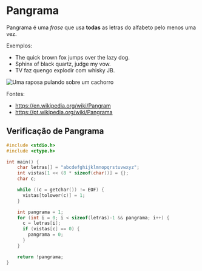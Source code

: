 # Pangrama

Pangrama é uma *frase* que usa **todas** as letras do alfabeto pelo menos uma vez.

Exemplos:
- The quick brown fox jumps over the lazy dog.
- Sphinx of black quartz, judge my vow.
- TV faz quengo explodir com whisky JB.

![Uma raposa pulando sobre um cachorro](https://upload.wikimedia.org/wikipedia/commons/8/80/Fox_Jumping_Over_A_Dog_in_Signaling_for_Boys.png)

Fontes:
- <https://en.wikipedia.org/wiki/Pangram>
- <https://pt.wikipedia.org/wiki/Pangrama>


## Verificação de Pangrama

```c
#include <stdio.h>
#include <ctype.h>

int main() {
    char letras[] = "abcdefghijklmnopqrstuvwxyz";
    int vistas[1 << (8 * sizeof(char))] = {};
    char c;

    while ((c = getchar()) != EOF) {
      vistas[tolower(c)] = 1;
    }

    int pangrama = 1;
    for (int i = 0; i < sizeof(letras)-1 && pangrama; i++) {
      c = letras[i];
      if (vistas[c] == 0) {
        pangrama = 0;
      }
    }

    return !pangrama;
}

```
